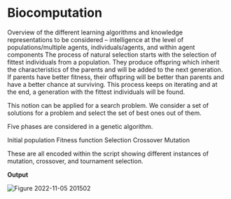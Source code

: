 # Biocomputation

Overview of the different learning algorithms and knowledge representations to be considered – intelligence at the level of populations/multiple agents, individuals/agents, and within agent components
The process of natural selection starts with the selection of fittest individuals from a population. They produce offspring which inherit the characteristics of the parents and will be added to the next generation. If parents have better fitness, their offspring will be better than parents and have a better chance at surviving. This process keeps on iterating and at the end, a generation with the fittest individuals will be found.

This notion can be applied for a search problem. We consider a set of solutions for a problem and select the set of best ones out of them.

Five phases are considered in a genetic algorithm.

Initial population
Fitness function
Selection
Crossover
Mutation

These are all encoded within the script showing different instances of mutation, crossover, and tournament selection.


**Output**



![Figure 2022-11-05 201502](https://user-images.githubusercontent.com/90009399/200139204-cdef0775-67cd-4432-a3cf-22b6f0f03f11.png)
